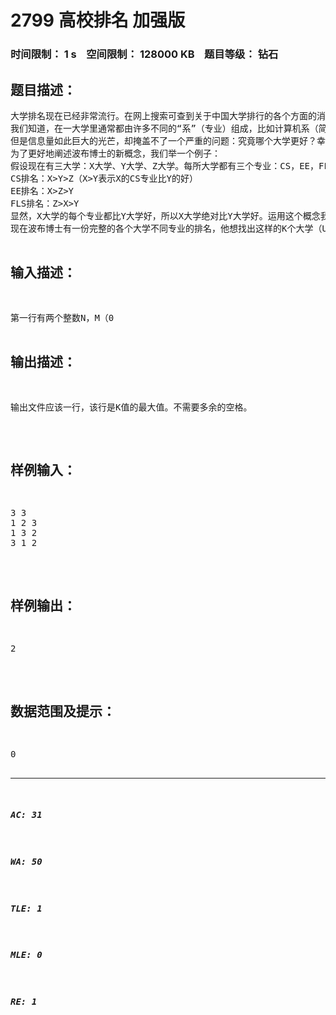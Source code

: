 # 2799 高校排名 加强版   
### 时间限制： 1 s&nbsp;&nbsp;&nbsp;&nbsp;空间限制： 128000 KB&nbsp;&nbsp;&nbsp;&nbsp;题目等级： 钻石  
## 题目描述：  

<pre>
大学排名现在已经非常流行。在网上搜索可查到关于中国大学排行的各个方面的消息。
我们知道，在一大学里通常都由许多不同的“系”（专业）组成，比如计算机系（简称CS）；电子工程系（简称EE）；外语系（简称FLS），等等。在一个大学里，其某一专业也许国内排前几，但其他专业却默默无闻。因此，大多数大学排行榜都有不同专业的详细的排名。
但是信息量如此巨大的光芒，却掩盖不了一个严重的问题：究竟哪个大学更好？幸运的是，波布博士提出了一个新概念“绝对更好”，使得这个难题能被部分解决。
为了更好地阐述波布博士的新概念，我们举一个例子：
假设现在有三大学：X大学、Y大学、Z大学。每所大学都有三个专业：CS，EE，FLS。而这三所大学三个专业国际公认的排名如下：
CS排名：X>Y>Z（X>Y表示X的CS专业比Y的好）
EE排名：X>Z>Y
FLS排名：Z>X>Y
显然，X大学的每个专业都比Y大学好，所以X大学绝对比Y大学好。运用这个概念我们就能比较出一些大学的优劣。
现在波布博士有一份完整的各个大学不同专业的排名，他想找出这样的K个大学（U1，U2，U3…,Uk），Ui一定比Uj（i<j）好。
你能告诉波布博士这个K的最大值么？
</pre>
  
  
## 输入描述：  

<pre>
第一行有两个整数N，M（0<N,M≤100），表示有N所大学和M项专业。
接下来的M行中，第i（1<=i<=m）行有N所大学的编号Uj（1≤j≤N,1≤Uj≤N），代表第i个专业N大学的排名（越在前的排名越前）。
</pre>
  
  
## 输出描述：  

<pre>
输出文件应该一行，该行是K值的最大值。不需要多余的空格。
</pre>
  
  
## 样例输入：  

<pre>
3 3
1 2 3
1 3 2
3 1 2
</pre>
  
  
## 样例输出：  

<pre>
2
</pre>
  
  
## 数据范围及提示：  

<pre>
0<N,M≤100
</pre>
  
  
***  

##### AC: 31  
##### WA: 50  
##### TLE: 1  
##### MLE: 0  
##### RE: 1  
